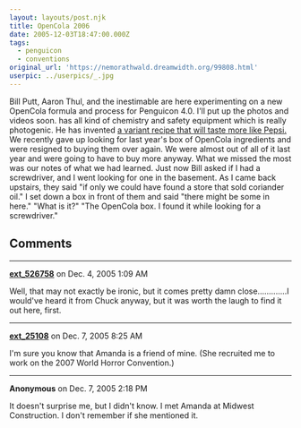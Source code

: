 ```yaml
---
layout: layouts/post.njk
title: OpenCola 2006
date: 2005-12-03T18:47:00.000Z
tags:
  - penguicon
  - conventions
original_url: 'https://nemorathwald.dreamwidth.org/99808.html'
userpic: ../userpics/_.jpg
---
```

Bill Putt, Aaron Thul, and the inestimable are here experimenting on a new OpenCola formula and process for Penguicon 4.0. I'll put up the photos and videos soon. has all kind of chemistry and safety equipment which is really photogenic. He has invented [a variant recipe that will taste more like Pepsi.](http://wiki.penguicon.org/OpenCola) We recently gave up looking for last year's box of OpenCola ingredients and were resigned to buying them over again. We were almost out of all of it last year and were going to have to buy more anyway. What we missed the most was our notes of what we had learned. Just now Bill asked if I had a screwdriver, and I went looking for one in the basement. As I came back upstairs, they said "if only we could have found a store that sold coriander oil." I set down a box in front of them and said "there might be some in here." "What is it?" "The OpenCola box. I found it while looking for a screwdriver."

## Comments

---

**[ext_526758](https://www.dreamwidth.org/users/ext_526758)** on Dec. 4, 2005 1:09 AM

Well, that may not exactly be ironic, but it comes pretty damn close.............I would've heard it from Chuck anyway, but it was worth the laugh to find it out here, first.

---

**[ext_25108](https://www.dreamwidth.org/users/ext_25108)** on Dec. 7, 2005 8:25 AM

I'm sure you know that Amanda is a friend of mine. (She recruited me to work on the 2007 World Horror Convention.)

---

**Anonymous** on Dec. 7, 2005 2:18 PM

It doesn't surprise me, but I didn't know. I met Amanda at Midwest Construction. I don't remember if she mentioned it.
